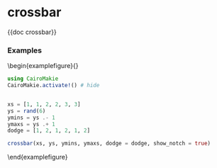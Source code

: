 # crossbar

{{doc crossbar}}

### Examples

\begin{examplefigure}{}

```julia
using CairoMakie
CairoMakie.activate!() # hide


xs = [1, 1, 2, 2, 3, 3]
ys = rand(6)
ymins = ys .- 1
ymaxs = ys .+ 1
dodge = [1, 2, 1, 2, 1, 2]

crossbar(xs, ys, ymins, ymaxs, dodge = dodge, show_notch = true)
```

\end{examplefigure}
